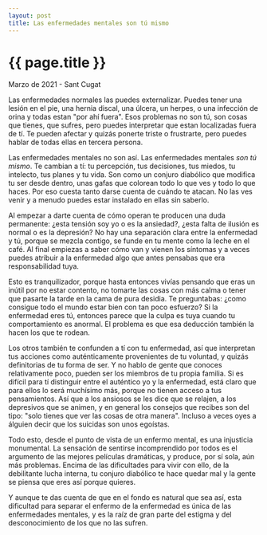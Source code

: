 ```yaml
---
layout: post
title: Las enfermedades mentales son tú mismo
---
```


# {{ page.title }}

<time class="fecha">Marzo de 2021 - Sant Cugat</time>

Las enfermedades normales las puedes externalizar. Puedes tener una 
lesión en el pie, una hernia discal, una úlcera, un herpes, o una infección de 
orina y todas estan "por ahí fuera". Esos problemas no son tú, son cosas
que tienes, que sufres, pero puedes interpretar que estan localizadas fuera
de tí. Te pueden afectar y quizás ponerte triste o frustrarte, pero 
puedes hablar de todas ellas en tercera persona.

Las enfermedades mentales no son así. Las enfermedades mentales *son tú mismo*.
Te cambian a tí: tu percepción, tus decisiones, tus miedos, tu intelecto, 
tus planes y tu vida. Son como un conjuro diabólico que modifica tu ser
desde dentro, unas gafas que colorean todo lo que ves y todo lo que haces. Por eso 
cuesta tanto darse cuenta de cuándo te atacan. No las ves venir y a menudo 
puedes estar instalado en ellas sin saberlo.

Al empezar a darte cuenta de cómo operan te producen una duda permanente: ¿esta 
tensión soy yo o es la ansiedad?, ¿esta falta de ilusión es normal o es la depresión?
No hay una separación clara entre la enfermedad y tú, porque se mezcla contigo,
se funde en tu mente como la leche en el café. Al final empiezas a saber cómo 
van y vienen los síntomas y a veces puedes atribuir a la enfermedad 
algo que antes pensabas que era responsabilidad tuya.

Esto es tranquilizador, porque hasta entonces vivías pensando que eras un
inútil por no estar contento, no tomarte las cosas con más calma o tener que 
pasarte la tarde en la cama de pura desidia. Te preguntabas: ¿como consigue 
todo el mundo estar bien con tan poco esfuerzo? Si la enfermedad eres tú, 
entonces parece que la culpa es tuya cuando tu comportamiento es anormal. 
El problema es que esa deducción también la hacen los que te rodean.

Los otros también te confunden a tí con tu enfermedad, así que interpretan 
tus acciones como auténticamente provenientes de tu voluntad, y quizás 
definitorias de tu forma de ser. Y no hablo de gente que conoces relativamente 
poco, pueden ser los miembros de tu propia familia. Si es difícil para tí 
distinguir entre el auténtico yo y la enfermedad, está claro que para ellos 
lo será muchísimo más, porque no tienen acceso a tus pensamientos. Así que a los 
ansiosos se les dice que se relajen, a los depresivos que se animen, y en 
general los consejos que recibes son del tipo: "solo tienes que ver las cosas de otra 
manera". Incluso a veces oyes a álguien decir que los suicidas son unos egoístas.

Todo esto, desde el punto de vista de un enfermo mental, es una injusticia 
monumental. La sensación de sentirse incomprendido por todos es el argumento 
de las mejores películas dramáticas, y produce, por sí sola, aún más problemas. 
Encima de las dificultades para vivir con ello, de la debilitante lucha interna, 
tu conjuro diabólico te hace quedar mal y la gente se piensa que eres así porque 
quieres.

Y aunque te das cuenta de que en el fondo es natural que sea así, esta dificultad
para separar el enfermo de la enfermedad es única de las enfermedades mentales,
y es la raíz de gran parte del estigma y del desconocimiento de los que no 
las sufren.

